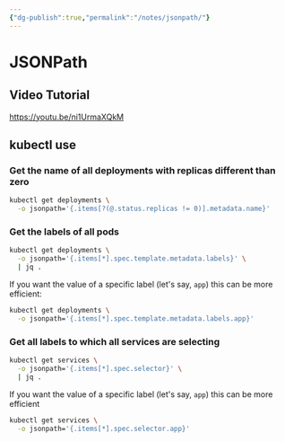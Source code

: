 ```yaml
---
{"dg-publish":true,"permalink":"/notes/jsonpath/"}
---
```


# JSONPath

## Video Tutorial

<https://youtu.be/ni1UrmaXQkM>

## kubectl use

### Get the name of all deployments with replicas different than zero

```bash
kubectl get deployments \
  -o jsonpath='{.items[?(@.status.replicas != 0)].metadata.name}'
```


### Get the labels of all pods

```bash
kubectl get deployments \
  -o jsonpath='{.items[*].spec.template.metadata.labels}' \
  | jq .
```

If you want the value of a specific label (let's say, `app`) this can be more efficient:
```bash
kubectl get deployments \
  -o jsonpath='{.items[*].spec.template.metadata.labels.app}' 
```


### Get all labels to which all services are selecting

```bash
kubectl get services \
  -o jsonpath='{.items[*].spec.selector}' \
  | jq .
```

If you want the value of a specific label (let's say, `app`) this can be more efficient
```bash
kubectl get services \
  -o jsonpath='{.items[*].spec.selector.app}'
```


